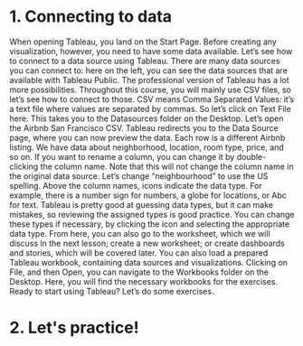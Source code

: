 # 1. Connecting to data

When opening Tableau, you land on the Start Page. Before creating any visualization, however, you need to have some data available. Let’s see how to connect to a data source using Tableau. There are many data sources you can connect to: here on the left, you can see the data sources that are available with Tableau Public. The professional version of Tableau has a lot more possibilities. Throughout this course, you will mainly use CSV files, so let’s see how to connect to those. CSV means Comma Separated Values: it’s a text file where values are separated by commas. So let’s click on Text File here. This takes you to the Datasources folder on the Desktop. Let’s open the Airbnb San Francisco CSV. Tableau redirects you to the Data Source page, where you can now preview the data. Each row is a different Airbnb listing. We have data about neighborhood, location, room type, price, and so on. If you want to rename a column, you can change it by double-clicking the column name. Note that this will not change the column name in the original data source. Let’s change “neighbourhood” to use the US spelling. Above the column names, icons indicate the data type. For example, there is a number sign for numbers, a globe for locations, or Abc for text. Tableau is pretty good at guessing data types, but it can make mistakes, so reviewing the assigned types is good practice. You can change these types if necessary, by clicking the icon and selecting the appropriate data type. From here, you can also go to the worksheet, which we will discuss in the next lesson; create a new worksheet; or create dashboards and stories, which will be covered later. You can also load a prepared Tableau workbook, containing data sources and visualizations. Clicking on File, and then Open, you can navigate to the Workbooks folder on the Desktop. Here, you will find the necessary workbooks for the exercises. Ready to start using Tableau? Let’s do some exercises.

# 2. Let's practice!
